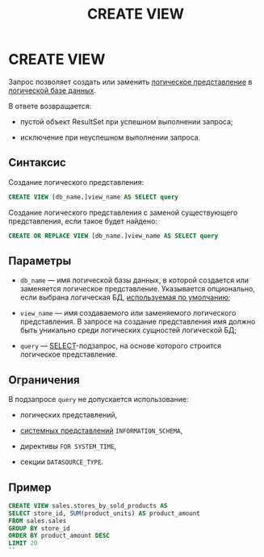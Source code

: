 ﻿---
layout: default
title: CREATE VIEW
nav_order: 14
parent: Запросы SQL+
grand_parent: Справочная информация
has_children: false
has_toc: false
---

# CREATE VIEW

Запрос позволяет создать или заменить [логическое представление](../../../Обзор_понятий_компонентов_и_связей/Основные_понятия/Логическое_представление/Логическое_представление.md) 
в [логической базе данных](../../../Обзор_понятий_компонентов_и_связей/Основные_понятия/Логическая_база_данных/Логическая_база_данных.md).

В ответе возвращается:

*   пустой объект ResultSet при успешном выполнении запроса;

*   исключение при неуспешном выполнении запроса.

## Синтаксис

Создание логического представления:
```sql
CREATE VIEW [db_name.]view_name AS SELECT query
```
Создание логического представления с заменой существующего представления, если такое будет найдено:
```sql
CREATE OR REPLACE VIEW [db_name.]view_name AS SELECT query
```
## Параметры

*   `db_name` — имя логической базы данных, в которой создается или заменяется логическое представление. 
    Указывается опционально, если выбрана логическая БД, 
    [используемая по умолчанию](../../../Работа_с_системой/Другие_функции/Определение_логической_БД_по_умолчанию/Определение_логической_БД_по_умолчанию.md);

*   `view_name` — имя создаваемого или заменяемого логического представления. В запросе на создание 
    представления имя должно быть уникально среди логических сущностей логической БД;

*   `query` — [SELECT](../SELECT/SELECT.md)-подзапрос, на основе которого строится логическое представление.


## Ограничения

В подзапросе `query` не допускается использование:

*   логических представлений,

*   [системных представлений](../../Системные_представления_INFORMATION_SCHEMA/Системные_представления_INFORMATION_SCHEMA.md) 
    `INFORMATION_SCHEMA`,

*   директивы `FOR SYSTEM_TIME`,

*   секции `DATASOURCE_TYPE`.

## Пример
```sql
CREATE VIEW sales.stores_by_sold_products AS
SELECT store_id, SUM(product_units) AS product_amount
FROM sales.sales
GROUP BY store_id
ORDER BY product_amount DESC
LIMIT 20
``